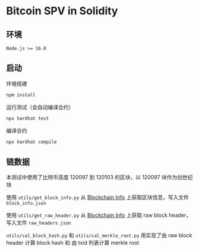 # Bitcoin SPV in Solidity

## 环境

```
Node.js >= 16.0
```

## 启动

环境搭建

``` bash
npm install
```

运行测试（会自动编译合约）

``` bash
npx hardhat test
```

编译合约

``` bash
npx hardhat compile
```

## 链数据

本测试中使用了比特币高度 120097 到 120103 的区块，以 120097 块作为创世纪块

使用 `utils/get_block_info.py` 从 [Blockchain Info](https://blockchain.info/) 上获取区块信息，写入文件 `block_info.json`

使用 `utils/get_raw_header.py` 从 [Blockchain Info](https://blockchain.info/) 上获取 raw block header，写入文件 `raw_headers.json`

`utils/cal_block_hash.py` 和 `utils/cal_merkle_root.py` 用实现了由 raw block header 计算 block hash 和 由 txid 列表计算 merkle root